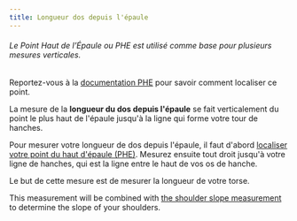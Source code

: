 ```yaml
---
title: Longueur dos depuis l'épaule
---
```


<Note>

###### Le Point Haut de l’Épaule ou PHE est utilisé comme base pour plusieurs mesures verticales.
Reportez-vous à la [documentation PHE](/docs/measurements/hps/) pour savoir comment localiser ce point.

</Note>

La mesure de la **longueur du dos depuis l'épaule** se fait verticalement du point le plus haut de l'épaule jusqu'à la ligne qui forme votre tour de hanches.

Pour mesurer votre longueur de dos depuis l'épaule, il faut d'abord [localiser votre point du haut d'épaule (PHE)](/docs/measurements/hps/). Mesurez ensuite tout droit jusqu'à votre ligne de hanches, qui est la ligne entre le haut de vos os de hanche.

Le but de cette mesure est de mesurer la longueur de votre torse.  

<Note>

This measurement will be combined with [the shoulder slope measurement](/docs/measurements/shoulderslope/) to determine the slope of your shoulders.

</Note>

